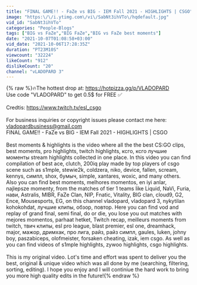 ```yaml
---
title: "FINAL GAME!! - FaZe vs BIG - IEM Fall 2021 - HIGHLIGHTS | CSGO"
image: "https:\/\/i.ytimg.com\/vi\/SabNt3ihVTo\/hqdefault.jpg"
vid_id: "SabNt3ihVTo"
categories: "People-Blogs"
tags: ["BIG vs FaZe","BIG FaZe","BIG vs FaZe best moments"]
date: "2021-10-07T01:08:58+03:00"
vid_date: "2021-10-06T17:28:35Z"
duration: "PT23M10S"
viewcount: "32224"
likeCount: "912"
dislikeCount: "20"
channel: "vLADOPARD 3"
---
```

{% raw %}🔥The hottest drop at: <a rel="nofollow" target="blank" href="https://hotpizza.gg/p/VLADOPARD">https://hotpizza.gg/p/VLADOPARD</a><br />Use code &quot;VLADOPARD&quot; to get 0.5$ for FREE ✅<br /><br />Credtis: <a rel="nofollow" target="blank" href="https://www.twitch.tv/esl_csgo">https://www.twitch.tv/esl_csgo</a><br /><br />For business inquiries or copyright issues please contact me here:<br />vladopardbusiness@gmail.com<br />FINAL GAME!! - FaZe vs BIG - IEM Fall 2021 - HIGHLIGHTS | CSGO<br /><br />Best moments &amp; highlights is the video where all the the best CS:GO clips, best moments, pro highlights, twitch highlights, ксго, ксго лучшие моменты stream highlights collected in one place. In this video you can find compilation of best ace, clutch, 200iq play made by top players of csgo scene such as s1mple, stewie2k, coldzera, niko, device, fallen, scream, kennys, симпл, shox, бумыч, simple, xantares, woxic, and many others. Also you can find best moments, melhores momentos, en i̇yi̇ anlar, najlepsze momenty, from the matches of tier 1 teams like Liquid, NaVi, Furia, нави, Astralis, MIBR, FaZe Clan, NIP, Fnatic, Vitality, BIG clan, cloud9, G2, Ence, Mousesports, EG, on this channel vladopard, vladopard 3,  nykytilan kohokohdat, лучшие клипы, обзор, повтор. Here you can find vod and replay of grand final, semi final, do or die, you lose you out matches with mejores momentos, parhaat hetket, Twitch recap, meilleurs moments from twitch, твич клипы, esl pro league, blast premier, esl one, dreamhack, major, мажор, дримхак, про лига, райз, райз симпл, gaules, luken, johny boy, paszabiceps, olofmeister, forsaken cheating, izak, iem csgo. As well as you can find videos of s1mple highlights, zywoo highlights, csgo highlights.<br /><br />This is my original video. Lot's time and effort was spent to deliver you the best, original &amp; unique video which was all done by me (searching, filtering, sorting, editing). I hope you enjoy and I will continiue the hard work to bring you more high quality edits in the future!{% endraw %}
